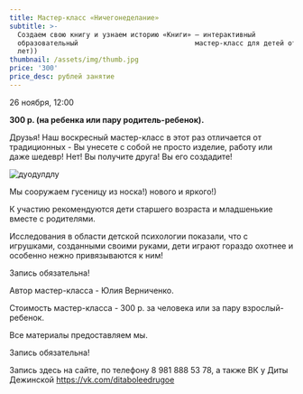 ```yaml
---
title: Мастер-класс «Ничегонеделание»
subtitle: >-
  Создаем свою книгу и узнаем историю «Книги» — интерактивный
  образовательный                             мастер-класс для детей от 3 до 99
  лет))
thumbnail: /assets/img/thumb.jpg
price: '300'
price_desc: рублей занятие
---
```

26 ноября, 12:00

**300 р. (на ребенка или пару родитель-ребенок).**

Друзья! Наш воскресный мастер-класс в этот раз отличается от традиционных - Вы унесете с собой не просто изделие, работу или даже шедевр! Нет! Вы получите друга! Вы его создадите! 

![дуодулдлу](/assets/img/portrait2.jpg)

Мы сооружаем гусеницу из носка!) нового и яркого!) 

К участию рекомендуются дети старшего возраста и младшенькие вместе с родителями. 

Исследования в области детской психологии показали, что с игрушками, созданными своими руками, дети играют гораздо охотнее и особенно нежно привязываются к ним! 

Запись обязательна!

Автор мастер-класса - Юлия Верниченко.

Стоимость мастер-класса - 300 р. за человека или за пару взрослый-ребенок.

Все материалы предоставляем мы. 

Запись обязательна!

Запись здесь на сайте, по телефону 8 981 888 53 78, а также ВК у Диты Дежинской https://vk.com/ditaboleedrugoe
